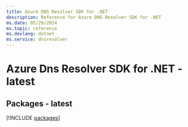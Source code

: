 ```yaml
---
title: Azure DNS Resolver SDK for .NET
description: Reference for Azure DNS Resolver SDK for .NET
ms.date: 05/29/2024
ms.topic: reference
ms.devlang: dotnet
ms.service: dnsresolver
---
```

# Azure Dns Resolver SDK for .NET - latest
## Packages - latest
[!INCLUDE [packages](dns-resolver-index.md)]